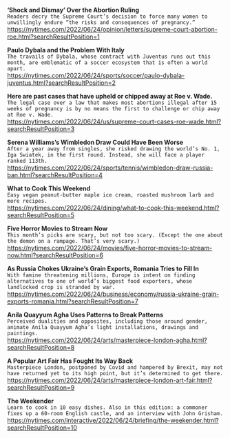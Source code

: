 **‘Shock and Dismay’ Over the Abortion Ruling**\
`Readers decry the Supreme Court’s decision to force many women to unwillingly endure “the risks and consequences of pregnancy.”`\
https://nytimes.com/2022/06/24/opinion/letters/supreme-court-abortion-roe.html?searchResultPosition=1

**Paulo Dybala and the Problem With Italy**\
`The travails of Dybala, whose contract with Juventus runs out this month, are emblematic of a soccer ecosystem that is often a world apart.`\
https://nytimes.com/2022/06/24/sports/soccer/paulo-dybala-juventus.html?searchResultPosition=2

**Here are past cases that have upheld or chipped away at Roe v. Wade.**\
`The legal case over a law that makes most abortions illegal after 15 weeks of pregnancy is by no means the first to challenge or chip away at Roe v. Wade.`\
https://nytimes.com/2022/06/24/us/supreme-court-cases-roe-wade.html?searchResultPosition=3

**Serena Williams’s Wimbledon Draw Could Have Been Worse**\
`After a year away from singles, she risked drawing the world’s No. 1, Iga Swiatek, in the first round. Instead, she will face a player ranked 113th.`\
https://nytimes.com/2022/06/24/sports/tennis/wimbledon-draw-russia-ban.html?searchResultPosition=4

**What to Cook This Weekend**\
`Easy vegan peanut-butter maple ice cream, roasted mushroom larb and more recipes.`\
https://nytimes.com/2022/06/24/dining/what-to-cook-this-weekend.html?searchResultPosition=5

**Five Horror Movies to Stream Now**\
`This month’s picks are scary, but not too scary. (Except the one about the demon on a rampage. That’s very scary.)`\
https://nytimes.com/2022/06/24/movies/five-horror-movies-to-stream-now.html?searchResultPosition=6

**As Russia Chokes Ukraine’s Grain Exports, Romania Tries to Fill In**\
`With famine threatening millions, Europe is intent on finding alternatives to one of world’s biggest food exporters, whose landlocked crop is stranded by war.`\
https://nytimes.com/2022/06/24/business/economy/russia-ukraine-grain-exports-romania.html?searchResultPosition=7

**Anila Quayyum Agha Uses Patterns to Break Patterns**\
`Perceived dualities and opposites, including those around gender, animate Anila Quayyum Agha’s light installations, drawings and paintings.`\
https://nytimes.com/2022/06/24/arts/masterpiece-london-agha.html?searchResultPosition=8

**A Popular Art Fair Has Fought Its Way Back**\
`Masterpiece London, postponed by Covid and hampered by Brexit, may not have returned yet to its high point, but it’s determined to get there.`\
https://nytimes.com/2022/06/24/arts/masterpiece-london-art-fair.html?searchResultPosition=9

**The Weekender**\
`Learn to cook in 10 easy dishes. Also in this edition: a commoner fixes up a 60-room English castle, and an interview with John Grisham.`\
https://nytimes.com/interactive/2022/06/24/briefing/the-weekender.html?searchResultPosition=10

